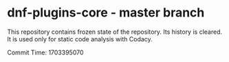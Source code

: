 # dnf-plugins-core - master branch

This repository contains frozen state of the repository.
Its history is cleared. It is used only for static code
analysis with Codacy.

Commit Time: 1703395070